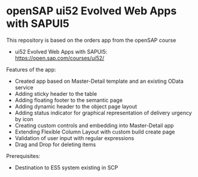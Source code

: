 # openSAP ui52 Evolved Web Apps with SAPUI5

This repository is based on the orders app from the openSAP course

* ui52 Evolved Web Apps with SAPUI5: https://open.sap.com/courses/ui52/


Features of the app:

* Created app based on Master-Detail template and an existing OData service
* Adding sticky header to the table
* Adding floating footer to the semantic page
* Adding dynamic header to the object page layout
* Adding status indicator for graphical representation of delivery urgency by icon
* Creating custom controls and embedding into Master-Detail app
* Extending Flexible Column Layout with custom build create page
* Validation of user input with regular expressions
* Drag and Drop for deleting items

Prerequisites:

* Destination to ES5 system existing in SCP
